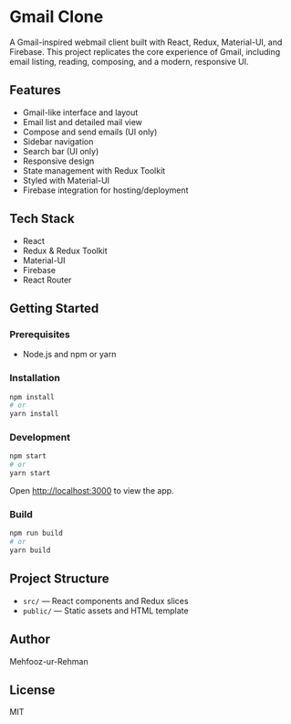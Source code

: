 # Gmail Clone

A Gmail-inspired webmail client built with React, Redux, Material-UI, and Firebase. This project replicates the core experience of Gmail, including email listing, reading, composing, and a modern, responsive UI.

## Features

- Gmail-like interface and layout
- Email list and detailed mail view
- Compose and send emails (UI only)
- Sidebar navigation
- Search bar (UI only)
- Responsive design
- State management with Redux Toolkit
- Styled with Material-UI
- Firebase integration for hosting/deployment

## Tech Stack

- React
- Redux & Redux Toolkit
- Material-UI
- Firebase
- React Router

## Getting Started

### Prerequisites
- Node.js and npm or yarn

### Installation
```bash
npm install
# or
yarn install
```

### Development
```bash
npm start
# or
yarn start
```
Open [http://localhost:3000](http://localhost:3000) to view the app.

### Build
```bash
npm run build
# or
yarn build
```

## Project Structure
- `src/` — React components and Redux slices
- `public/` — Static assets and HTML template

## Author
Mehfooz-ur-Rehman

## License
MIT
